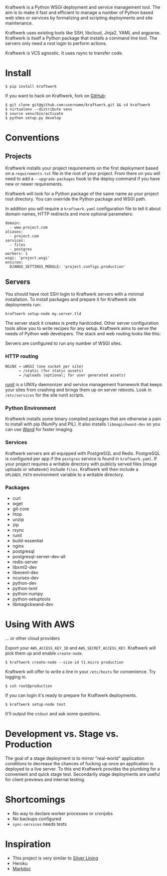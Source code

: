 Kraftwerk is a Python WSGI deployment and service management tool. The aim is to
make it fast and efficient to manage a number of Python based web sites or
services by formalizing and scripting deployments and site maintenance.

Kraftwerk uses existing tools like SSH, libcloud, Jinja2, YAML and argparse.
Kraftwerk is itself a Python package that installs a command line tool. The
servers only need a root login to perform actions.

Kraftwerk is VCS agnostic. It uses rsync to transfer code. 

Install
=======

    $ pip install kraftwerk

If you want to hack on Kraftwerk, fork on [GitHub](https://github.com/jokull/kraftwerk):

    $ git clone git@github.com:username/kraftwerk.git && cd kraftwerk
    $ virtualenv --distribute venv
    $ source venv/bin/activate
    $ python setup.py develop

Conventions
===========

Projects
--------

Kraftwerk installs your project requirements on the first deployment based on a
`requirements.txt` file in the root of your project. From there on you will need
to add a `--upgrade-packages` hook to the deploy command if you have new or
newer requirements.

Kraftwerk will look for a Python package of the same name as your project root
directory. You can override the Python package and WSGI path.
 
In addition you will require a `kraftwerk.yaml` configuration file to tell it
about domain names, HTTP redirects and more optional parameters:

    domain: 
      - www.project.com
    aliases:
      - project.com
    services:
      - files
      - postgres
    workers: 1
    wsgi: 'project.wsgi'
    environ:
      DJANGO_SETTINGS_MODULE: 'project.configs.production'

Servers
-------

You should have root SSH login to Kraftwerk servers with a minimal installation.
To install packages and prepare it for Kraftwerk site deployments run:

    kraftwerk setup-node my.server.tld

The server stack it creates is pretty hardcoded. Other server configuration
tools allow you to write recipes for any setup. Kraftwerk aims to serve the
needs of Python web developers. The stack and web routing looks like this:

Servers are configured to run any number of WSGI sites.

### HTTP routing

    NGiNX → uWSGI (one socket per site)
          → /static (for static assets)
          → /uploads (optional; for user generated assets)

[runit](http://smarden.org/runit/) is a UNIXy daemonizer and service management
framework that keeps your sites from crashing and brings them up on server
reboots. Look in `/etc/services` for the site runit scripts.

### Python Environment

Kraftwerk installs some binary compiled packages that are otherwise a pain to
install with pip (NumPy and PIL). It also installs `libmagickwand-dev` so you
can use [Wand](http://dahlia.github.com/wand/index.html) for faster imaging.

### Services

Kraftwerk servers are all equipped with PostgreSQL and Redis. PostgreSQL is
configured per app if the `postgres` service is found in `kraftwerk.yaml`. If
your project requires a writable directory with publicly served files (image
uploads or whatever) include `files`. Kraftwerk will then include a
`UPLOADS_PATH` environment variable to a writable directory.

### Packages

  + curl
  + wget
  + git-core
  + htop
  + unzip
  + zip
  + rsync
  + runit
  + build-essential 
  + nginx
  + postgresql
  + postgresql-server-dev-all
  + redis-server
  + libxml2-dev
  + libevent-dev
  + ncurses-dev
  + python-dev
  + python-lxml
  + python-numpy
  + python-setuptools
  + libmagickwand-dev

Using With AWS
==============

... or other cloud providers

Export your `AWS_ACCESS_KEY_ID` and `AWS_SECRET_ACCESS_KEY`. Kraftwerk will pick them up and enable `create-node`. 

    $ kraftwerk create-node --size-id t1.micro production

Kraftwerk will offer to write a line in your `/etc/hosts` for convenience. Try logging in. 

    $ ssh root@production

If you can login it's ready to prepare for Kraftwerk deployments.

    $ kraftwerk setup-node test

It'll output the `stdout` and ask some questions. 

Development vs. Stage vs. Production
====================================

The goal of a stage deployment is to mirror "real-world" application conditions
to decrease the chances of fucking up once an application is deployed to a live
server. To this end Kraftwerk provides the plumbing for a convenient and quick
stage test. Secondarily stage deployments are useful for client previews and
internal testing. 

Shortcomings
============

  + No way to declare worker processes or cronjobs
  + No backups configured
  + `sync-services` needs tests

Inspiration
===========

+ This project is very similar to [Silver Lining](http://cloudsilverlining.org/)
+ Heroku
+ [Markdoc](http://markdoc.org/)
